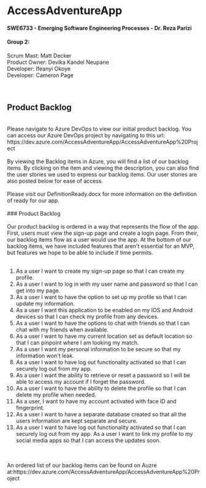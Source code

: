 # **AccessAdventureApp**
#### SWE6733 - Emerging Software Engineering Processes - Dr. Reza Parizi

#### **Group 2:**
Scrum Mast: Matt Decker  
Product Owner: Devika Kandel Neupane    
Developer: Ifeanyi Okoye   
Developer: Cameron Page  
<br>
<br>
## **Product Backlog**
<br>
Please navigate to Azure DevOps to view our initial product backlog. You can access our Azure DevOps project by navigating to this url: https://dev.azure.com/AccessAdventureApp/AccessAdventureApp%20Project  
<br>
<br>
By viewing the Backlog items in Azure, you will find a list of our backlog items. By clicking on the item and viewing the description, you can also find the user stories we used to express our backlog items. Our user stories are also posted below for ease of access.
<br>
<br>
Please visit our DefinitionReady.docx for more information on the definition of ready for our app. 
<br>
<br>
### Product Backlog
<br>
<br>
Our product backlog is ordered in a way that represents the flow of the app. First, users must view the sign-up page and create a login page. From their, our backlog items flow as a user would use the app. At the bottom of our backlog items, we have included features that aren't essential for an MVP, but features we hope to be able to include if time permits.
<br>
<br>

1. As a user I want to create my sign-up page so that I can create my profile.
2. As a user I want to log in with my user name and password so that I can get into my page.  
3. As a user I want to have the option to set up my profile so that I can update my information.  
4. As a user I want this application to be enabled on my IOS and Android devices so that I can check my profile from any devices.  
5. As a user I want to have the options to chat with friends so that I can chat with my friends when available. 
6. As a user I want to have my current location set as default location so that I can pinpoint where I am looking my match.  
7. As a user I want my personal information to be secure so that my information won't leak. 
8. As a user I want to have log out functionality activated so that I can securely log out from my app.
9. As a user I want the ability to retrieve or reset a password so I will be able to access my account if I forget the password.  
10. As a user I want to have the ability to delete the profile so that I can delete my profile when needed.  
11. As a user, I want to have my account activated with face ID and fingerprint.
12. As a user I want to have a separate database created so that all the users information are kept separate and secure.  
13. As a user I want to have log out functionality activated so that I can securely log out from my app. As a user I want to link my profile to my social media apps so that I can access the updates soon. 
<br>
<br>
An ordered list of our backlog items can be found on Auzre at:https://dev.azure.com/AccessAdventureApp/AccessAdventureApp%20Project
